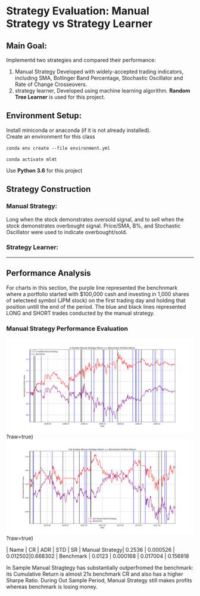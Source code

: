 # Strategy Evaluation: Manual Strategy vs Strategy Learner

## Main Goal:

Implementd two strategies and compared their performance:

1. Manual Strategy
   Developed with widely-accepted trading indicators, including SMA, Bollinger Band Percentage, Stochastic Oscillator and Rate of Change Crosseovers.
2. strategy learner,
   Developed using machine learning algorithm. **Random Tree Learner** is used for this project.

## Environment Setup:

Install miniconda or anaconda (if it is not already installed).  
Create an environment for this class

```shell script
conda env create --file environment.yml
```

```shell script
conda activate ml4t
```

Use **Python 3.6** for this project

## Strategy Construction

### Manual Strategy:

Long when the stock demonstrates oversold signal, and to sell when the stock demonstrates overbought signal.
Price/SMA, B%, and Stochastic Oscillator were used to indicate overbought/sold.

### Strategy Learner:

---

## Performance Analysis

For charts in this section, the purple line represented the benchnmark where a portfolio started with $100,000 cash and investing in 1,000 shares of selecteed symbol (JPM stock) on the first trading day and holding that position untill the end of the period. The blue and black lines represented LONG and SHORT trades conducted by the manual strategy.

### Manual Strategy Performance Evaluation
![alt text](https://github.com/auchmargust/strategy_evaluation/blob/7a7889b70cc6457a5bac61a225a6ae3368d7756e/Exp1Fig1InSampleManualStrategyvsBenchmark.png)?raw=true)
![alt text](https://github.com/auchmargust/strategy_evaluation/blob/7a7889b70cc6457a5bac61a225a6ae3368d7756e/Exp1Fig2OutSampleManualStrategyvsBenchmark.png)?raw=true)



| Name | CR | ADR | STD | SR
| Manual Strategy| 0.2536 | 0.000526 | 0.012502|0.668302
| Benchmark | 0.0123 | 0.000168 | 0.017004 | 0.156918

In Sample Manual Stragtegy has substantially outperfromed the benchmark: its Cumulative Return is almost 21x benchmark CR and also has a higher Sharpe Ratio.
During Out Sample Period, Manual Strategy still makes profits whereas benchmark is losing money.
